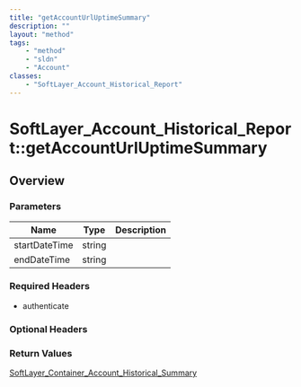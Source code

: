 ```yaml
---
title: "getAccountUrlUptimeSummary"
description: ""
layout: "method"
tags:
    - "method"
    - "sldn"
    - "Account"
classes:
    - "SoftLayer_Account_Historical_Report"
---
```

# SoftLayer_Account_Historical_Report::getAccountUrlUptimeSummary
## Overview 


### Parameters 
|Name | Type | Description |
| --- | --- | --- |
|startDateTime| string| |
|endDateTime| string| |


### Required Headers
* authenticate

### Optional Headers

### Return Values
<a href='/reference/datatypes/SoftLayer_Container_Account_Historical_Summary'>SoftLayer_Container_Account_Historical_Summary </a>
